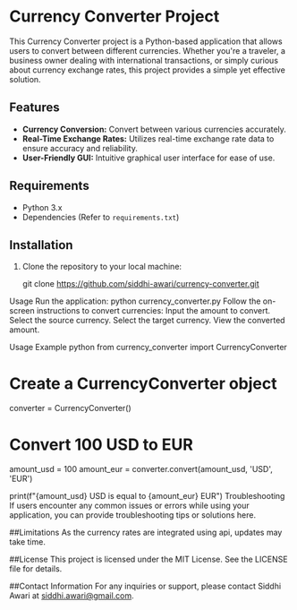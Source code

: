 # Currency Converter Project

This Currency Converter project is a Python-based application that allows users to convert between different currencies. Whether you're a traveler, a business owner dealing with international transactions, or simply curious about currency exchange rates, this project provides a simple yet effective solution.

## Features

- **Currency Conversion:** Convert between various currencies accurately.
- **Real-Time Exchange Rates:** Utilizes real-time exchange rate data to ensure accuracy and reliability.
- **User-Friendly GUI:** Intuitive graphical user interface for ease of use.

## Requirements

- Python 3.x
- Dependencies (Refer to `requirements.txt`)

## Installation

1. Clone the repository to your local machine:
   
   git clone https://github.com/siddhi-awari/currency-converter.git

Usage
Run the application:
python currency_converter.py
Follow the on-screen instructions to convert currencies:
Input the amount to convert.
Select the source currency.
Select the target currency.
View the converted amount.

Usage Example
python
from currency_converter import CurrencyConverter
# Create a CurrencyConverter object
converter = CurrencyConverter()

# Convert 100 USD to EUR
amount_usd = 100
amount_eur = converter.convert(amount_usd, 'USD', 'EUR')

print(f"{amount_usd} USD is equal to {amount_eur} EUR")
Troubleshooting
If users encounter any common issues or errors while using your application, you can provide troubleshooting tips or solutions here.

##Limitations
As the currency rates are integrated using api, updates may take time.

##License
This project is licensed under the MIT License. See the LICENSE file for details.

##Contact Information
For any inquiries or support, please contact Siddhi Awari at siddhi.awari@gmail.com.
